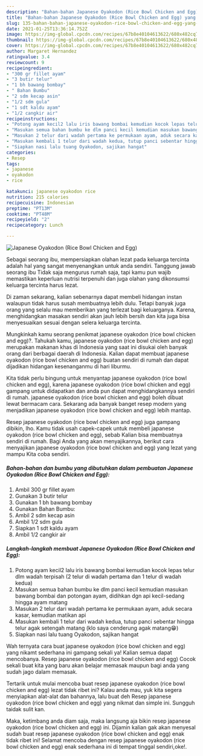 ```yaml
---
description: "Bahan-bahan Japanese Oyakodon (Rice Bowl Chicken and Egg) yang nikmat Untuk Jualan"
title: "Bahan-bahan Japanese Oyakodon (Rice Bowl Chicken and Egg) yang nikmat Untuk Jualan"
slug: 135-bahan-bahan-japanese-oyakodon-rice-bowl-chicken-and-egg-yang-nikmat-untuk-jualan
date: 2021-01-25T13:36:14.752Z
image: https://img-global.cpcdn.com/recipes/67b8e40104613622/680x482cq70/japanese-oyakodon-rice-bowl-chicken-and-egg-foto-resep-utama.jpg
thumbnail: https://img-global.cpcdn.com/recipes/67b8e40104613622/680x482cq70/japanese-oyakodon-rice-bowl-chicken-and-egg-foto-resep-utama.jpg
cover: https://img-global.cpcdn.com/recipes/67b8e40104613622/680x482cq70/japanese-oyakodon-rice-bowl-chicken-and-egg-foto-resep-utama.jpg
author: Margaret Hernandez
ratingvalue: 3.4
reviewcount: 9
recipeingredient:
- "300 gr fillet ayam"
- "3 butir telur"
- "1 bh bawang bombay"
- " Bahan Bumbu"
- "2 sdm kecap asin"
- "1/2 sdm gula"
- "1 sdt kaldu ayam"
- "1/2 cangkir air"
recipeinstructions:
- "Potong ayam kecil2 lalu iris bawang bombai kemudian kocok lepas telur dlm wadah terpisah (2 telur di wadah pertama dan 1 telur di wadah kedua)"
- "Masukan semua bahan bumbu ke dlm panci kecil kemudian masukan bawang bombai dan potongan ayam, didihkan dgn api kecil-sedang hingga ayam matang"
- "Masukan 2 telur dari wadah pertama ke permukaan ayam, aduk secara kasar, kemudian matikan api"
- "Masukan kembali 1 telur dari wadah kedua, tutup panci sebentar hingga telur agak setengah matang (klo saya cenderung agak matang😁)"
- "Siapkan nasi lalu tuang Oyakodon, sajikan hangat"
categories:
- Resep
tags:
- japanese
- oyakodon
- rice

katakunci: japanese oyakodon rice 
nutrition: 215 calories
recipecuisine: Indonesian
preptime: "PT13M"
cooktime: "PT48M"
recipeyield: "2"
recipecategory: Lunch

---
```



![Japanese Oyakodon (Rice Bowl Chicken and Egg)](https://img-global.cpcdn.com/recipes/67b8e40104613622/680x482cq70/japanese-oyakodon-rice-bowl-chicken-and-egg-foto-resep-utama.jpg)

Sebagai seorang ibu, mempersiapkan olahan lezat pada keluarga tercinta adalah hal yang sangat menyenangkan untuk anda sendiri. Tanggung jawab seorang ibu Tidak saja mengurus rumah saja, tapi kamu pun wajib memastikan keperluan nutrisi terpenuhi dan juga olahan yang dikonsumsi keluarga tercinta harus lezat.

Di zaman  sekarang, kalian sebenarnya dapat membeli hidangan instan walaupun tidak harus susah membuatnya lebih dulu. Tetapi banyak juga orang yang selalu mau memberikan yang terlezat bagi keluarganya. Karena, menghidangkan masakan sendiri akan jauh lebih bersih dan kita juga bisa menyesuaikan sesuai dengan selera keluarga tercinta. 



Mungkinkah kamu seorang penikmat japanese oyakodon (rice bowl chicken and egg)?. Tahukah kamu, japanese oyakodon (rice bowl chicken and egg) merupakan makanan khas di Indonesia yang saat ini disukai oleh banyak orang dari berbagai daerah di Indonesia. Kalian dapat membuat japanese oyakodon (rice bowl chicken and egg) buatan sendiri di rumah dan dapat dijadikan hidangan kesenanganmu di hari liburmu.

Kita tidak perlu bingung untuk menyantap japanese oyakodon (rice bowl chicken and egg), karena japanese oyakodon (rice bowl chicken and egg) gampang untuk didapatkan dan anda pun dapat menghidangkannya sendiri di rumah. japanese oyakodon (rice bowl chicken and egg) boleh dibuat lewat bermacam cara. Sekarang ada banyak banget resep modern yang menjadikan japanese oyakodon (rice bowl chicken and egg) lebih mantap.

Resep japanese oyakodon (rice bowl chicken and egg) juga gampang dibikin, lho. Kamu tidak usah capek-capek untuk membeli japanese oyakodon (rice bowl chicken and egg), sebab Kalian bisa membuatnya sendiri di rumah. Bagi Anda yang akan menyajikannya, berikut cara menyajikan japanese oyakodon (rice bowl chicken and egg) yang lezat yang mampu Kita coba sendiri.

<!--inarticleads1-->

##### Bahan-bahan dan bumbu yang dibutuhkan dalam pembuatan Japanese Oyakodon (Rice Bowl Chicken and Egg):

1. Ambil 300 gr fillet ayam
1. Gunakan 3 butir telur
1. Gunakan 1 bh bawang bombay
1. Gunakan  Bahan Bumbu:
1. Ambil 2 sdm kecap asin
1. Ambil 1/2 sdm gula
1. Siapkan 1 sdt kaldu ayam
1. Ambil 1/2 cangkir air




<!--inarticleads2-->

##### Langkah-langkah membuat Japanese Oyakodon (Rice Bowl Chicken and Egg):

1. Potong ayam kecil2 lalu iris bawang bombai kemudian kocok lepas telur dlm wadah terpisah (2 telur di wadah pertama dan 1 telur di wadah kedua)
1. Masukan semua bahan bumbu ke dlm panci kecil kemudian masukan bawang bombai dan potongan ayam, didihkan dgn api kecil-sedang hingga ayam matang
1. Masukan 2 telur dari wadah pertama ke permukaan ayam, aduk secara kasar, kemudian matikan api
1. Masukan kembali 1 telur dari wadah kedua, tutup panci sebentar hingga telur agak setengah matang (klo saya cenderung agak matang😁)
1. Siapkan nasi lalu tuang Oyakodon, sajikan hangat




Wah ternyata cara buat japanese oyakodon (rice bowl chicken and egg) yang nikamt sederhana ini gampang sekali ya! Kalian semua dapat mencobanya. Resep japanese oyakodon (rice bowl chicken and egg) Cocok sekali buat kita yang baru akan belajar memasak maupun bagi anda yang sudah jago dalam memasak.

Tertarik untuk mulai mencoba buat resep japanese oyakodon (rice bowl chicken and egg) lezat tidak ribet ini? Kalau anda mau, yuk kita segera menyiapkan alat-alat dan bahannya, lalu buat deh Resep japanese oyakodon (rice bowl chicken and egg) yang nikmat dan simple ini. Sungguh taidak sulit kan. 

Maka, ketimbang anda diam saja, maka langsung aja bikin resep japanese oyakodon (rice bowl chicken and egg) ini. Dijamin kalian gak akan menyesal sudah buat resep japanese oyakodon (rice bowl chicken and egg) enak tidak ribet ini! Selamat mencoba dengan resep japanese oyakodon (rice bowl chicken and egg) enak sederhana ini di tempat tinggal sendiri,oke!.


